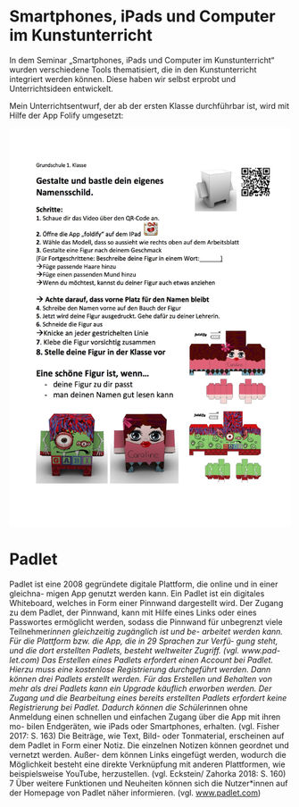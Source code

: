 # Smartphones, iPads und Computer im Kunstunterricht 

In dem Seminar „Smartphones, iPads und Computer im Kunstunterricht“ wurden verschiedene Tools thematisiert, die in den Kunstunterricht integriert werden können. Diese haben wir selbst erprobt und Unterrichtsideen entwickelt. 

Mein Unterrichtsentwurf, der ab der ersten Klasse durchführbar ist, wird mit Hilfe der App Folify umgesetzt: 

<img src="Bild4.jpg">

# Padlet

Padlet ist eine 2008 gegründete digitale Plattform, die online und in einer gleichna- migen App genutzt werden kann. Ein Padlet ist ein digitales Whiteboard, welches in Form einer Pinnwand dargestellt wird. Der Zugang zu dem Padlet, der Pinnwand, kann mit Hilfe eines Links oder eines Passwortes ermöglicht werden, sodass die Pinnwand für unbegrenzt viele Teilnehmer*innen gleichzeitig zugänglich ist und be- arbeitet werden kann. Für die Plattform bzw. die App, die in 29 Sprachen zur Verfü- gung steht, und die dort erstellten Padlets, besteht weltweiter Zugriff. (vgl. www.pad- let.com)
Das Erstellen eines Padlets erfordert einen Account bei Padlet. Hierzu muss eine kostenlose Registrierung durchgeführt werden. Dann können drei Padlets erstellt werden. Für das Erstellen und Behalten von mehr als drei Padlets kann ein Upgrade käuflich erworben werden. Der Zugang und die Bearbeitung eines bereits erstellten Padlets erfordert keine Registrierung bei Padlet. Dadurch können die Schüler*innen ohne Anmeldung einen schnellen und einfachen Zugang über die App mit ihren mo- bilen Endgeräten, wie iPads oder Smartphones, erhalten. (vgl. Fisher 2017: S. 163) Die Beiträge, wie Text, Bild- oder Tonmaterial, erscheinen auf dem Padlet in Form einer Notiz. Die einzelnen Notizen können geordnet und vernetzt werden. Außer- dem können Links eingefügt werden, wodurch die Möglichkeit besteht eine direkte Verknüpfung mit anderen Plattformen, wie beispielsweise YouTube, herzustellen. (vgl. Eckstein/ Zahorka 2018: S. 160)
7
Über weitere Funktionen und Neuheiten können sich die Nutzer*innen auf der Homepage von Padlet näher informieren. (vgl. www.padlet.com)


